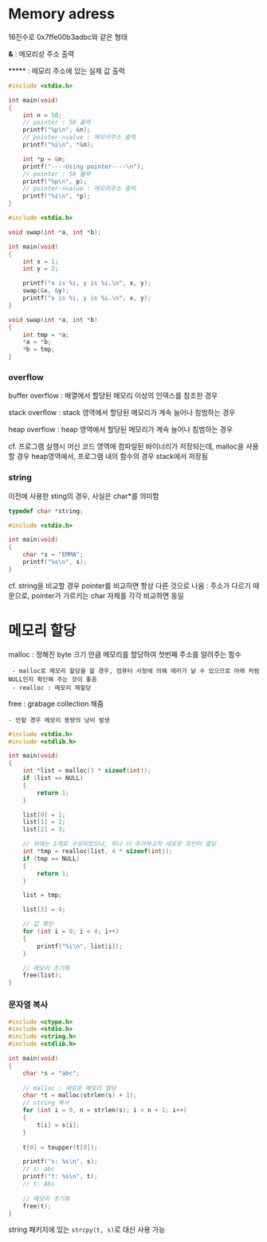 # Memory adress

16진수로 0x7ffe00b3adbc와 같은 형태



**&** : 메모리상 주소 출력

***** : 메모리 주소에 있는 실제 값 출력



```c
#include <stdio.h>

int main(void)
{
    int n = 50;
    // pointer : 50 출력
    printf("%p\n", &n);
    // pointer->value : 메모리주소 출력
    printf("%i\n", *&n);

    int *p = &n;
    printf("----Using pointer----\n");
    // pointer : 50 출력
    printf("%p\n", p);
    // pointer->value : 메모리주소 출력
    printf("%i\n", *p);
}
```

```c
#include <stdio.h>

void swap(int *a, int *b);

int main(void)
{
    int x = 1;
    int y = 2;

    printf("x is %i, y is %i.\n", x, y);
    swap(&x, &y);
    printf("x is %i, y is %i.\n", x, y);
}

void swap(int *a, int *b)
{
    int tmp = *a;
    *a = *b;
    *b = tmp;
}
```



### overflow

buffer overflow : 배열에서 할당된 메모리 이상의 인덱스를 참조한 경우

stack overflow : stack 영역에서 할당된 메모리가 계속 늘어나 침범하는 경우

heap overflow : heap 영역에서 할당된 메모리가 계속 늘어나 침범하는 경우

cf. 프로그램 실행시 머신 코드 영역에 컴파일된 바이너리가 저장되는데, malloc을 사용할 경우 heap영역에서, 프로그램 내의 함수의 경우 stack에서 저장됨



### string

이전에 사용한 sting의 경우, 사실은 char*를 의미함

```c
typedef char *string;
```

```c
#include <stdio.h>

int main(void)
{
    char *s = "EMMA";
    printf("%s\n", s);
}
```



cf. string을 비교할 경우 pointer를 비교하면 항상 다른 것으로 나옴 : 주소가 다르기 때문으로, pointer가 가르키는 char 자체를 각각 비교하면 동일





# 메모리 할당

malloc : 정해진 byte 크기 만큼 메모리를 할당하여 첫번째 주소를 알려주는 함수

     - malloc로 메모리 할당을 할 경우, 컴퓨터 사정에 의해 에러가 날 수 있으므로 아래 처럼 NULL인지 확인해 주는 것이 좋음
     - realloc : 메모리 재할당

free : grabage collection 해줌

    - 안할 경우 메모리 용랑의 낭비 발생

```c
#include <stdio.h>
#include <stdlib.h>

int main(void)
{
    int *list = malloc(3 * sizeof(int));
    if (list == NULL)
    {
        return 1;
    }

    list[0] = 1;
    list[1] = 2;
    list[2] = 3;

    // 위에는 3개로 구성되었으나, 하나 더 추가하고자 새로운 포인터 할당
    int *tmp = realloc(list, 4 * sizeof(int));
    if (tmp == NULL)
    {
        return 1;
    }

    list = tmp;

    list[3] = 4;

    // 값 확인
    for (int i = 0; i < 4; i++)
    {
        printf("%i\n", list[i]);
    }

    // 메모리 초기화
    free(list);
}
```



### 문자열 복사

```c
#include <ctype.h>
#include <stdio.h>
#include <string.h>
#include <stdlib.h>

int main(void)
{
    char *s = "abc";
    
    // malloc : 새로운 메모리 할당
    char *t = malloc(strlen(s) + 1);
    // string 복사
    for (int i = 0, n = strlen(s); i < n + 1; i++)
    {
        t[i] = s[i];
    }
    
    t[0] = toupper(t[0]);

    printf("s: %s\n", s);
    // s: abc
    printf("t: %s\n", t);
    // t: Abc
    
    // 메모리 초기화
    free(t);
}
```

string 패키지에 있는 `strcpy(t, s)`로 대신 사용 가능